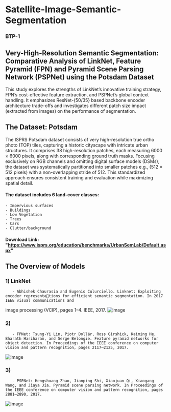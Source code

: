 # Satellite-Image-Semantic-Segmentation
### BTP-1

## Very-High-Resolution Semantic Segmentation: Comparative Analysis of LinkNet, Feature Pyramid (FPN) and Pyramid Scene Parsing Network (PSPNet) using the Potsdam Dataset

This study explores the strengths of LinkNet’s innovative training strategy, FPN’s cost-effective feature extraction, and PSPNet’s global context handling. It emphasizes ResNet-{50/35} based backbone encoder architecture trade-offs and investigates different patch size impact (extracted from images) on the performance of segmentation. 

## The Dataset: Potsdam
The ISPRS Potsdam dataset consists of very high-resolution true ortho photo (TOP) tiles, capturing a historic cityscape with intricate urban structures. It comprises 38 high-resolution patches, each measuring 6000 × 6000 pixels, along with corresponding ground truth masks. Focusing exclusively on RGB channels and omitting digital surface models (DSMs), the dataset was systematically partitioned into smaller patches e.g., (512 × 512 pixels) with a non-overlapping stride of 512. This standardized approach ensures consistent training and evaluation while maximizing spatial detail. 
#### The dataset includes 6 land-cover classes: 
    - Impervious surfaces
    - Buildings
    - Low Vegetation
    - Trees
    - Cars
    - Clutter/background
#### Download Link: "https://www.isprs.org/education/benchmarks/UrbanSemLab/Default.aspx"

## The Overview of Models
### 1) LinkNet
       - Abhishek Chaurasia and Eugenio Culurciello. Linknet: Exploiting encoder representations for efficient semantic segmentation. In 2017 IEEE visual communications and
image processing (VCIP), pages 1–4. IEEE, 2017.
![image](https://github.com/user-attachments/assets/29a4762e-8ca8-476a-8d60-d979b4075628)

### 2) 
       - FPNet: Tsung-Yi Lin, Piotr Dollár, Ross Girshick, Kaiming He, Bharath Hariharan, and Serge Belongie. Feature pyramid networks for object detection. In Proceedings of the IEEE conference on computer vision and pattern recognition, pages 2117–2125, 2017.
![image](https://github.com/user-attachments/assets/5ef730a7-ebf7-47e4-8c68-9194cf0822c0)

### 3) 
       - PSPNet: Hengshuang Zhao, Jianping Shi, Xiaojuan Qi, Xiaogang Wang, and Jiaya Jia. Pyramid scene parsing network. In Proceedings of the IEEE conference on computer vision and pattern recognition, pages 2881–2890, 2017.
![image](https://github.com/user-attachments/assets/3afde5c7-280c-4e36-81e3-2baf870a0e84)


